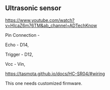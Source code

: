 ## Ultrasonic sensor

https://www.youtube.com/watch?v=HIcaZ6m76TM&ab_channel=ADTechKnow

Pin Connection -

Echo - D14,

Trigger - D12,

Vcc - Vin,

https://tasmota.github.io/docs/HC-SR04/#wiring

This one needs customized firmware. 
